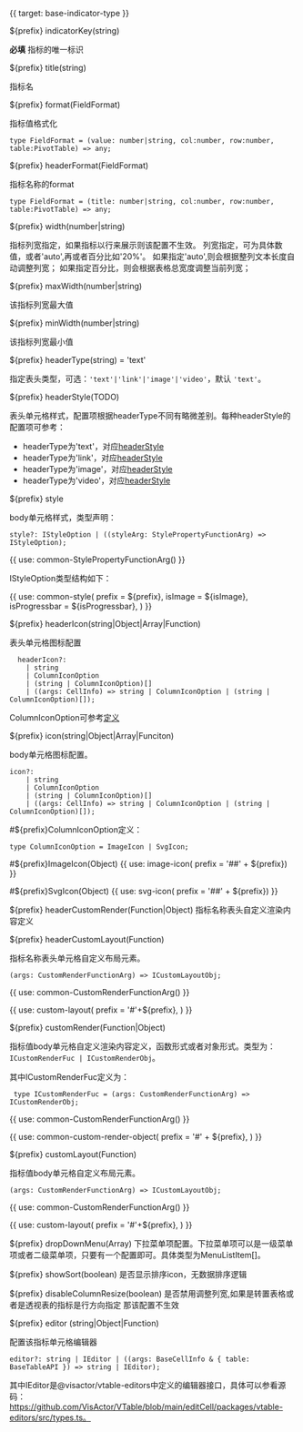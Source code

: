 
{{ target: base-indicator-type }}

${prefix} indicatorKey(string)

**必填**  指标的唯一标识

${prefix} title(string)

指标名

${prefix} format(FieldFormat)

指标值格式化
```
type FieldFormat = (value: number|string, col:number, row:number, table:PivotTable) => any;
  ```

${prefix} headerFormat(FieldFormat)

指标名称的format
```
type FieldFormat = (title: number|string, col:number, row:number, table:PivotTable) => any;
  ```

${prefix} width(number|string)

指标列宽指定，如果指标以行来展示则该配置不生效。
列宽指定，可为具体数值，或者'auto',再或者百分比如'20%'。
如果指定'auto',则会根据整列文本长度自动调整列宽；
如果指定百分比，则会根据表格总宽度调整当前列宽；

${prefix} maxWidth(number|string)

该指标列宽最大值

${prefix} minWidth(number|string)

该指标列宽最小值

${prefix} headerType(string) = 'text'

指定表头类型，可选：`'text'|'link'|'image'|'video'`，默认 `'text'`。

${prefix} headerStyle(TODO)

表头单元格样式，配置项根据headerType不同有略微差别。每种headerStyle的配置项可参考：

- headerType为'text'，对应[headerStyle](../option/PivotTable-columns-text#headerStyle.bgColor)
- headerType为'link'，对应[headerStyle](../option/PivotTable-columns-link#headerStyle.bgColor)
- headerType为'image'，对应[headerStyle](../option/PivotTable-columns-image#headerStyle.bgColor)
- headerType为'video'，对应[headerStyle](../option/PivotTable-columns-image#headerStyle.bgColor)

${prefix} style

body单元格样式，类型声明：
```
style?: IStyleOption | ((styleArg: StylePropertyFunctionArg) => IStyleOption);
```
{{ use: common-StylePropertyFunctionArg() }}

IStyleOption类型结构如下：

{{ use: common-style(
  prefix = ${prefix},
  isImage = ${isImage},
  isProgressbar = ${isProgressbar},
) }}

${prefix} headerIcon(string|Object|Array|Function)

表头单元格图标配置

```
  headerIcon?:
    | string
    | ColumnIconOption
    | (string | ColumnIconOption)[]
    | ((args: CellInfo) => string | ColumnIconOption | (string | ColumnIconOption)[]);
```

ColumnIconOption可参考[定义](/zh/option.html#PivotTable-indicators-text.icon.ColumnIconOption定义：)

${prefix} icon(string|Object|Array|Funciton)

body单元格图标配置。

```
icon?:
    | string
    | ColumnIconOption
    | (string | ColumnIconOption)[]
    | ((args: CellInfo) => string | ColumnIconOption | (string | ColumnIconOption)[]);
```
#${prefix}ColumnIconOption定义：
```
type ColumnIconOption = ImageIcon | SvgIcon;
```
#${prefix}ImageIcon(Object)
{{ use: image-icon(  prefix = '##' + ${prefix}) }}

#${prefix}SvgIcon(Object)
{{ use: svg-icon(  prefix = '##' + ${prefix}) }}

${prefix} headerCustomRender(Function|Object)
指标名称表头自定义渲染内容定义

${prefix} headerCustomLayout(Function)

指标名称表头单元格自定义布局元素。

```
(args: CustomRenderFunctionArg) => ICustomLayoutObj;
```
{{ use: common-CustomRenderFunctionArg() }}

{{ use: custom-layout(
    prefix =  '#'+${prefix},
) }}

${prefix} customRender(Function|Object)

指标值body单元格自定义渲染内容定义，函数形式或者对象形式。类型为：`ICustomRenderFuc | ICustomRenderObj`。

其中ICustomRenderFuc定义为：
```
 type ICustomRenderFuc = (args: CustomRenderFunctionArg) => ICustomRenderObj;
```
{{ use: common-CustomRenderFunctionArg() }}

{{ use: common-custom-render-object(
  prefix = '#' + ${prefix},
) }}

${prefix} customLayout(Function)

指标值body单元格自定义布局元素。

```
(args: CustomRenderFunctionArg) => ICustomLayoutObj;
```
{{ use: common-CustomRenderFunctionArg() }}

{{ use: custom-layout(
    prefix =  '#'+${prefix},
) }}

${prefix} dropDownMenu(Array)
下拉菜单项配置。下拉菜单项可以是一级菜单项或者二级菜单项，只要有一个配置即可。具体类型为MenuListItem[]。

${prefix} showSort(boolean)
是否显示排序icon，无数据排序逻辑

${prefix} disableColumnResize(boolean)
是否禁用调整列宽,如果是转置表格或者是透视表的指标是行方向指定 那该配置不生效

${prefix} editor (string|Object|Function)

配置该指标单元格编辑器
```
editor?: string | IEditor | ((args: BaseCellInfo & { table: BaseTableAPI }) => string | IEditor);
```
其中IEditor是@visactor/vtable-editors中定义的编辑器接口，具体可以参看源码：https://github.com/VisActor/VTable/blob/main/editCell/packages/vtable-editors/src/types.ts。
